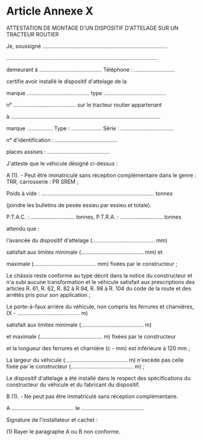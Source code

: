 # Article Annexe X

ATTESTATION DE MONTAGE D'UN DISPOSITIF D'ATTELAGE SUR UN TRACTEUR ROUTIER

Je, soussigné ..................................................................................

...................................................................................................

demeurant à ......................................... Téléphone : ...........................

certifie avoir installé le dispositif d'attelage de la

marque ......................................... type .........................................

n° ......................................... sur le tracteur routier appartenant

à ..................................................................................................

marque ................. Type : .................... Série : ...................................

n° d'identification : .........................................

places assises : .........................................

J'atteste que le véhicule désigné ci-dessus :

A (1). - Peut être immatriculé sans réception complémentaire dans le genre : TRR, carrosserie : PR SREM ;

Poids à vide : .......................................................................... tonnes

(joindre les bulletins de pesée essieu par essieu et totale).

P.T.A.C. : ............................. tonnes, P.T.R.A. : .............................tonnes

attendu que :

l'avancée du dispositif d'attelage (......................................... mm)

satisfait aux limites minimale (......................................... mm) et

maximale (......................................... mm) fixées par le constructeur ;

Le châssis reste conforme au type décrit dans la notice du constructeur et n'a subi aucune transformation et le véhicule satisfait aux prescriptions des articles R. 61, R. 62, R. 82 à R.94, R. 98 à R. 104 du code de la route et des arrêtés pris pour son application ;

Le porte-à-faux arrière du véhicule, non compris les ferrures et charnières, (X - ......................................... m)

satisfait aux limites minimale (......................................... m)

et maximale (......................................... m) fixées par le constructeur

et la longueur des ferrures et charnière (c - mm) est inférieure à 120 mm ;

La largeur du véhicule (......................................... m) n'excède pas celle fixée par le constructeur (......................................... m) ;

Le dispositif d'attelage a été installé dans le respect des spécifications du constructeur du véhicule et du fabricant du dispositif.

B (1). - Ne peut pas être immatriculé sans réception complémentaire.

A ......................................... le .........................................

Signature de l'installateur et cachet :

(1) Rayer le paragraphe A ou B non conforme.
